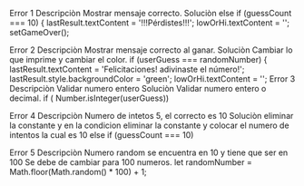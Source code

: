 Error 1
Descripciòn
Mostrar mensaje correcto.
Soluciòn
else if (guessCount === 10) {
          lastResult.textContent = '!!!Pérdistes!!!';
          lowOrHi.textContent = '';
          setGameOver();
          

Error 2
Descripciòn
Mostrar mensaje correcto al ganar.
Soluciòn
Cambiar lo que imprime y cambiar el color.
if (userGuess === randomNumber) {
          lastResult.textContent = 'Felicitaciones! adivinaste el número!';
          lastResult.style.backgroundColor = 'green';
          lowOrHi.textContent = '';
Error 3
Descripciòn
Validar numero entero 
Soluciòn
Validar numero entero o decimal.
if ( Number.isInteger(userGuess))

Error 4
Descripciòn
Numero de intetos 5, el correcto es 10
Soluciòn
eliminar la constante y en la condicion eliminar la constante y colocar el numero de intentos la cual es 10
else if (guessCount === 10)


Error 5
Descripciòn
Numero random se encuentra en 10 y tiene que ser en 100
Se debe de cambiar para 100 numeros.
let randomNumber = Math.floor(Math.random() * 100) + 1;





          

